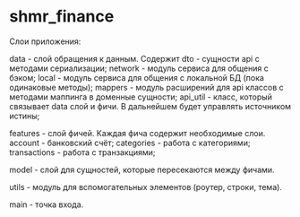 # shmr_finance

Слои приложения:

data - слой обращения к данным. Содержит 
    dto - сущности api с методами сериализации;
    network - модуль сервиса для общения с бэком;
    local - модуль сервиса для общения с локальной БД (пока одинаковые методы);
    mappers - модуль расширений для api классов с методами маппинга в доменные сущности;
    api_util - класс, который связывает data слой и фичи. В дальнейшем будет управлять источником истины;

features - слой фичей. Каждая фича содержит необходимые слои.
    account - банковский счёт;
    categories - работа с категориями;
    transactions - работа с транзакциями;

model - слой для сущностей, которые пересекаются между фичами.

utils - модуль для вспомогательных элементов (роутер, строки, тема).

main - точка входа.
